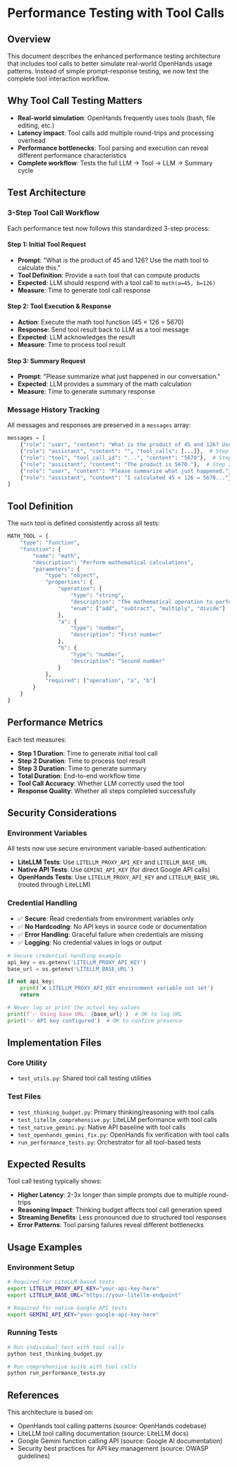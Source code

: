 # Performance Testing with Tool Calls

## Overview

This document describes the enhanced performance testing architecture that includes tool calls to better simulate real-world OpenHands usage patterns. Instead of simple prompt-response testing, we now test the complete tool interaction workflow.

## Why Tool Call Testing Matters

- **Real-world simulation**: OpenHands frequently uses tools (bash, file editing, etc.)
- **Latency impact**: Tool calls add multiple round-trips and processing overhead
- **Performance bottlenecks**: Tool parsing and execution can reveal different performance characteristics
- **Complete workflow**: Tests the full LLM → Tool → LLM → Summary cycle

## Test Architecture

### 3-Step Tool Call Workflow

Each performance test now follows this standardized 3-step process:

#### Step 1: Initial Tool Request
- **Prompt**: "What is the product of 45 and 126? Use the math tool to calculate this."
- **Tool Definition**: Provide a `math` tool that can compute products
- **Expected**: LLM should respond with a tool call to `math(a=45, b=126)`
- **Measure**: Time to generate tool call response

#### Step 2: Tool Execution & Response
- **Action**: Execute the math tool function (45 × 126 = 5670)
- **Response**: Send tool result back to LLM as a tool message
- **Expected**: LLM acknowledges the result
- **Measure**: Time to process tool result

#### Step 3: Summary Request
- **Prompt**: "Please summarize what just happened in our conversation."
- **Expected**: LLM provides a summary of the math calculation
- **Measure**: Time to generate summary response

### Message History Tracking

All messages and responses are preserved in a `messages` array:

```python
messages = [
    {"role": "user", "content": "What is the product of 45 and 126? Use the math tool."},
    {"role": "assistant", "content": "", "tool_calls": [...]},  # Step 1 response
    {"role": "tool", "tool_call_id": "...", "content": "5670"},  # Step 2 tool result
    {"role": "assistant", "content": "The product is 5670."},  # Step 2 response
    {"role": "user", "content": "Please summarize what just happened."},
    {"role": "assistant", "content": "I calculated 45 × 126 = 5670..."}  # Step 3 response
]
```

## Tool Definition

The `math` tool is defined consistently across all tests:

```python
MATH_TOOL = {
    "type": "function",
    "function": {
        "name": "math",
        "description": "Perform mathematical calculations",
        "parameters": {
            "type": "object",
            "properties": {
                "operation": {
                    "type": "string",
                    "description": "The mathematical operation to perform",
                    "enum": ["add", "subtract", "multiply", "divide"]
                },
                "a": {
                    "type": "number",
                    "description": "First number"
                },
                "b": {
                    "type": "number",
                    "description": "Second number"
                }
            },
            "required": ["operation", "a", "b"]
        }
    }
}
```

## Performance Metrics

Each test measures:

- **Step 1 Duration**: Time to generate initial tool call
- **Step 2 Duration**: Time to process tool result
- **Step 3 Duration**: Time to generate summary
- **Total Duration**: End-to-end workflow time
- **Tool Call Accuracy**: Whether LLM correctly used the tool
- **Response Quality**: Whether all steps completed successfully

## Security Considerations

### Environment Variables

All tests now use secure environment variable-based authentication:

- **LiteLLM Tests**: Use `LITELLM_PROXY_API_KEY` and `LITELLM_BASE_URL`
- **Native API Tests**: Use `GEMINI_API_KEY` (for direct Google API calls)
- **OpenHands Tests**: Use `LITELLM_PROXY_API_KEY` and `LITELLM_BASE_URL` (routed through LiteLLM)

### Credential Handling

- ✅ **Secure**: Read credentials from environment variables only
- ✅ **No Hardcoding**: No API keys in source code or documentation
- ✅ **Error Handling**: Graceful failure when credentials are missing
- ✅ **Logging**: No credential values in logs or output

```python
# Secure credential handling example
api_key = os.getenv('LITELLM_PROXY_API_KEY')
base_url = os.getenv('LITELLM_BASE_URL')

if not api_key:
    print('❌ LITELLM_PROXY_API_KEY environment variable not set')
    return

# Never log or print the actual key values
print(f'✅ Using base URL: {base_url}')  # OK to log URL
print('✅ API key configured')  # OK to confirm presence
```

## Implementation Files

### Core Utility
- `test_utils.py`: Shared tool call testing utilities

### Test Files
- `test_thinking_budget.py`: Primary thinking/reasoning with tool calls
- `test_litellm_comprehensive.py`: LiteLLM performance with tool calls
- `test_native_gemini.py`: Native API baseline with tool calls
- `test_openhands_gemini_fix.py`: OpenHands fix verification with tool calls
- `run_performance_tests.py`: Orchestrator for all tool-based tests

## Expected Results

Tool call testing typically shows:

- **Higher Latency**: 2-3x longer than simple prompts due to multiple round-trips
- **Reasoning Impact**: Thinking budget affects tool call generation speed
- **Streaming Benefits**: Less pronounced due to structured tool responses
- **Error Patterns**: Tool parsing failures reveal different bottlenecks

## Usage Examples

### Environment Setup
```bash
# Required for LiteLLM-based tests
export LITELLM_PROXY_API_KEY="your-api-key-here"
export LITELLM_BASE_URL="https://your-litellm-endpoint"

# Required for native Google API tests
export GEMINI_API_KEY="your-google-api-key-here"
```

### Running Tests
```bash
# Run individual test with tool calls
python test_thinking_budget.py

# Run comprehensive suite with tool calls
python run_performance_tests.py
```

## References

This architecture is based on:
- OpenHands tool calling patterns (source: OpenHands codebase)
- LiteLLM tool calling documentation (source: LiteLLM docs)
- Google Gemini function calling API (source: Google AI documentation)
- Security best practices for API key management (source: OWASP guidelines)
